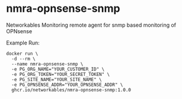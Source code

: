 # nmra-opnsense-snmp
Networkables Monitoring remote agent for snmp based monitoring of OPNsense

Example Run:
```
docker run \
  -d --rm \
  --name nmra-opnsense-snmp \
  -e PG_ORG_NAME="YOUR_CUSTOMER_ID" \
  -e PG_ORG_TOKEN="YOUR_SECRET_TOKEN" \
  -e PG_SITE_NAME="YOUR_SITE_NAME" \
  -e PG_OPNSENSE_ADDR="YOUR_OPNSENSE_ADDR" \
  ghcr.io/networkables/nmra-opnsense-snmp:1.0.0
```
